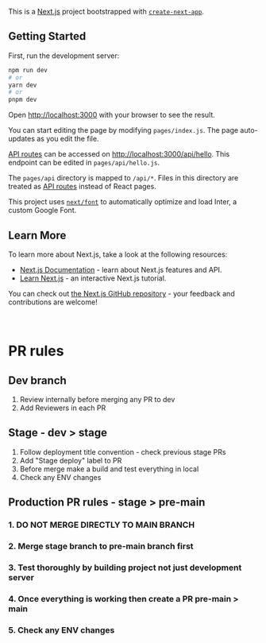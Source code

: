 This is a [Next.js](https://nextjs.org/) project bootstrapped with [`create-next-app`](https://github.com/vercel/next.js/tree/canary/packages/create-next-app).

## Getting Started

First, run the development server:

```bash
npm run dev
# or
yarn dev
# or
pnpm dev
```

Open [http://localhost:3000](http://localhost:3000) with your browser to see the result.

You can start editing the page by modifying `pages/index.js`. The page auto-updates as you edit the file.

[API routes](https://nextjs.org/docs/api-routes/introduction) can be accessed on [http://localhost:3000/api/hello](http://localhost:3000/api/hello). This endpoint can be edited in `pages/api/hello.js`.

The `pages/api` directory is mapped to `/api/*`. Files in this directory are treated as [API routes](https://nextjs.org/docs/api-routes/introduction) instead of React pages.

This project uses [`next/font`](https://nextjs.org/docs/basic-features/font-optimization) to automatically optimize and load Inter, a custom Google Font.

## Learn More

To learn more about Next.js, take a look at the following resources:

- [Next.js Documentation](https://nextjs.org/docs) - learn about Next.js features and API.
- [Learn Next.js](https://nextjs.org/learn) - an interactive Next.js tutorial.

You can check out [the Next.js GitHub repository](https://github.com/vercel/next.js/) - your feedback and contributions are welcome!
<br>
<br>
<br>
# PR rules

## Dev branch

1. Review internally before merging any PR to dev
2. Add Reviewers in each PR

## Stage - dev > stage

1. Follow deployment title convention - check previous stage PRs
2. Add "Stage deploy" label to PR
3. Before merge make a build and test everything in local
4. Check any ENV changes

## Production PR rules - stage > pre-main

### 1. DO NOT MERGE DIRECTLY TO MAIN BRANCH
### 2. Merge stage branch to pre-main branch first
### 3. Test thoroughly by building project not just development server
### 4. Once everything is working then create a PR pre-main > main
### 5. Check any ENV changes